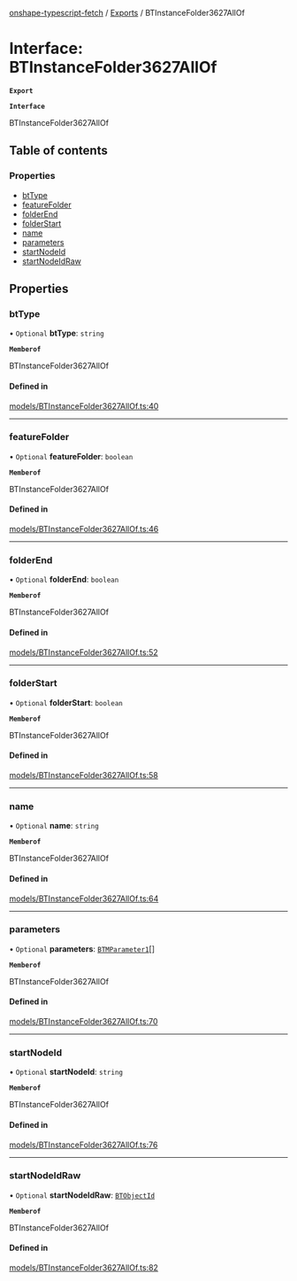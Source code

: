 [onshape-typescript-fetch](../README.md) / [Exports](../modules.md) / BTInstanceFolder3627AllOf

# Interface: BTInstanceFolder3627AllOf

**`Export`**

**`Interface`**

BTInstanceFolder3627AllOf

## Table of contents

### Properties

- [btType](BTInstanceFolder3627AllOf.md#bttype)
- [featureFolder](BTInstanceFolder3627AllOf.md#featurefolder)
- [folderEnd](BTInstanceFolder3627AllOf.md#folderend)
- [folderStart](BTInstanceFolder3627AllOf.md#folderstart)
- [name](BTInstanceFolder3627AllOf.md#name)
- [parameters](BTInstanceFolder3627AllOf.md#parameters)
- [startNodeId](BTInstanceFolder3627AllOf.md#startnodeid)
- [startNodeIdRaw](BTInstanceFolder3627AllOf.md#startnodeidraw)

## Properties

### btType

• `Optional` **btType**: `string`

**`Memberof`**

BTInstanceFolder3627AllOf

#### Defined in

[models/BTInstanceFolder3627AllOf.ts:40](https://github.com/toebes/onshape-typescript-fetch/blob/3e11ae1/models/BTInstanceFolder3627AllOf.ts#L40)

___

### featureFolder

• `Optional` **featureFolder**: `boolean`

**`Memberof`**

BTInstanceFolder3627AllOf

#### Defined in

[models/BTInstanceFolder3627AllOf.ts:46](https://github.com/toebes/onshape-typescript-fetch/blob/3e11ae1/models/BTInstanceFolder3627AllOf.ts#L46)

___

### folderEnd

• `Optional` **folderEnd**: `boolean`

**`Memberof`**

BTInstanceFolder3627AllOf

#### Defined in

[models/BTInstanceFolder3627AllOf.ts:52](https://github.com/toebes/onshape-typescript-fetch/blob/3e11ae1/models/BTInstanceFolder3627AllOf.ts#L52)

___

### folderStart

• `Optional` **folderStart**: `boolean`

**`Memberof`**

BTInstanceFolder3627AllOf

#### Defined in

[models/BTInstanceFolder3627AllOf.ts:58](https://github.com/toebes/onshape-typescript-fetch/blob/3e11ae1/models/BTInstanceFolder3627AllOf.ts#L58)

___

### name

• `Optional` **name**: `string`

**`Memberof`**

BTInstanceFolder3627AllOf

#### Defined in

[models/BTInstanceFolder3627AllOf.ts:64](https://github.com/toebes/onshape-typescript-fetch/blob/3e11ae1/models/BTInstanceFolder3627AllOf.ts#L64)

___

### parameters

• `Optional` **parameters**: [`BTMParameter1`](BTMParameter1.md)[]

**`Memberof`**

BTInstanceFolder3627AllOf

#### Defined in

[models/BTInstanceFolder3627AllOf.ts:70](https://github.com/toebes/onshape-typescript-fetch/blob/3e11ae1/models/BTInstanceFolder3627AllOf.ts#L70)

___

### startNodeId

• `Optional` **startNodeId**: `string`

**`Memberof`**

BTInstanceFolder3627AllOf

#### Defined in

[models/BTInstanceFolder3627AllOf.ts:76](https://github.com/toebes/onshape-typescript-fetch/blob/3e11ae1/models/BTInstanceFolder3627AllOf.ts#L76)

___

### startNodeIdRaw

• `Optional` **startNodeIdRaw**: [`BTObjectId`](BTObjectId.md)

**`Memberof`**

BTInstanceFolder3627AllOf

#### Defined in

[models/BTInstanceFolder3627AllOf.ts:82](https://github.com/toebes/onshape-typescript-fetch/blob/3e11ae1/models/BTInstanceFolder3627AllOf.ts#L82)
